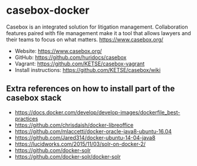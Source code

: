 # casebox-docker
Casebox is an integrated solution for litigation management. Collaboration features paired with file management make it a tool that allows lawyers and their teams to focus on what matters. https://www.casebox.org/

- Website: <https://www.casebox.org/>
- GitHub: <https://github.com/huridocs/casebox>
- Vagrant: <https://github.com/KETSE/casebox-vagrant>
- Install instructions: <https://github.com/KETSE/casebox/wiki>

## Extra references on how to install part of the casebox stack

- <https://docs.docker.com/develop/develop-images/dockerfile_best-practices>
- <https://github.com/chrisdaish/docker-libreoffice>
- <https://github.com/mlaccetti/docker-oracle-java8-ubuntu-16.04>
- <https://github.com/Jared314/docker-ubuntu-14-04-java8>
- <https://lucidworks.com/2015/11/03/solr-on-docker-2/>
- <https://github.com/docker-solr>
- <https://github.com/docker-solr/docker-solr>
